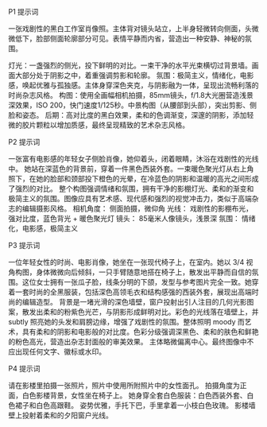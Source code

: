 P1 提示词

一张戏剧性的黑白工作室肖像照。主体背对镜头站立，上半身轻微转向侧面，头微微低下，脸部侧面轮廓部分可见。表情平静而内省，营造出一种安静、神秘的氛围。

灯光：一盏强烈的侧光，投下鲜明的对比。一束干净的水平光束横切过背景墙。画面大部分处于阴影之中，着重强调剪影和轮廓。
氛围：极简主义，情绪化，电影感，唤起优雅与孤独感。主体身穿深色夹克，与阴影融为一体，呈现出流畅利落的时尚杂志风格。
构图：使用全画幅相机拍摄，85mm镜头，f/1.8大光圈营造浅景深效果，ISO 200，快门速度1/125秒。中景构图（从腰部到头部），突出剪影、侧脸和姿态。
后期：高对比度的黑白效果，柔和的色调渐变，深邃的阴影，添加轻微的胶片颗粒以增加质感，最终呈现精致的艺术杂志风格。

P2 提示词

一张富有电影感的年轻女子侧脸肖像，她仰着头，闭着眼睛，沐浴在戏剧性的光线中。
她站在深蓝色的背景前，穿着一件黑色西装外套。一束暖色聚光灯从右上角照下，在她的脸部和颈部投下橙色的光晕，在冷蓝色的阴影和温暖的高光之间形成了强烈的对比。
整个构图强调情绪和氛围，拥有干净的影棚灯光、柔和的渐变和极简主义的氛围。图像应具有艺术感、现代感和强烈的视觉冲击力，类似于高端杂志的编辑摄影风格。
相机角度： 侧面拍摄，微仰角
光线： 戏剧性的影棚布光，强对比度，蓝色背光 + 暖色聚光灯
镜头： 85毫米人像镜头，浅景深
氛围： 情绪化，电影感，极简主义

P3 提示词

一位年轻女性的时尚、电影肖像，她坐在一张现代椅子上，在室内。她以 3/4 视角构图，身体微微向后倾斜，一只手臂随意地搭在椅子上，散发出平静而自信的氛围。这位女士拥有一张瓜子脸，线条分明的下颌，发型与参考图片完全一致。她穿着一套时尚的全黑服装，包括深色高领毛衣和结构感强的西装外套，展现出高端时尚的编辑造型。
背景是一堵光滑的深色墙壁，窗户投射出引人注目的几何光影图案，散发出柔和的粉紫色光芒，与阴影形成鲜明对比。彩色的光线落在墙壁上，并 subtly 照亮她的头发和肩膀边缘，增强了戏剧性的氛围。整体照明 moody 而艺术，具有柔和的阴影和电影般的对比度。色彩分级强调深黑色、柔和的肤色和鲜艳的粉色高光，营造出杂志封面般的审美效果。
主体略微偏离中心。最终图像中不应出现任何文字、徽标或水印。

P4 提示词

请在影楼里拍摄一张照片，照片中使用所附照片中的女性面孔。
拍摄角度为正面，白色影楼背景，女性坐在椅子上。
她身穿全套白色服装：白色西装外套、白色裙子和白色高跟鞋。
姿势优雅，手托下巴，手里拿着一小枝白色玫瑰。
影楼墙壁上投射着柔和的夕阳窗户光线。


